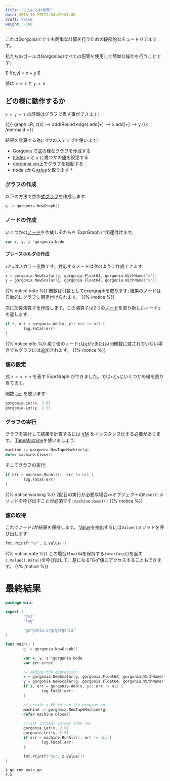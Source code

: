 ```yaml
---
title: "こんにちわ世界"
date: 2019-10-29T17:54:31+01:00
draft: false
weight: -100
---
```


これはGorgoniaでとても簡単な計算を行うための段階的なチュートリアルです。

私たちのゴールはGorgoniaのすべての配管を使用して簡単な操作を行うことです:

$ f(x,y) = x + y $

値は `x = 2` と `y = 5`

## どの様に動作するか

`x + y = z` の評価はグラフで表す事ができます:

{{<mermaid align="left">}}
graph LR;
    z[z] --> add(Round edge)
    add[+] --> x
    add[+] --> y
{{< /mermaid >}}

結果を計算する為に4つのステップを使います:

* Gorgonia で[式](/reference/exprgraph)の様なグラフを作成する
* [nodes](/reference/node) `x` と `y` に幾つかの[値](/reference/value)を設定する
* [gorgonia vm](/reference/vm)上でグラフを起動する
* node `z`から[value](/reference/value)を取り出す
    *

### グラフの作成

以下の方法で空の[式グラフ](/reference/exprgraph)を作成します:

```go
g := gorgonia.NewGraph()
```

### ノードの作成

いくつかの[ノード](/reference/node)を作成しそれらを ExprGraph に関連付けます。

```go
var x, y, z *gorgonia.Node
```

#### プレースホルダの作成

`x`と`y`はスカラー変数です。対応するノードは次のように作成できます:

```go
x = gorgonia.NewScalar(g, gorgonia.Float64, gorgonia.WithName("x"))
y = gorgonia.NewScalar(g, gorgonia.Float64, gorgonia.WithName("y"))
```

{{% notice note %}}
関数は引数としてexprgraphを取ります; 結果のノードは自動的にグラフに関連付けられます。
{{% /notice %}}


次に加算演算子を作成します。この演算子は2つの[ノード](/reference/node)を取り新しいノードzを返します:

```go
if z, err = gorgonia.Add(x, y); err != nil {
        log.Fatal(err)
}
```

{{% notice info %}}
戻り値のノード`z`は`g`が`z`または`Add`関数に渡されていない場合でもグラフには追加されます。
{{% /notice %}}


### 値の設定

式 `z = x + y` を表す ExprGraph ができました。では`x`と`y`にいくつかの値を割り当てます。

関数 [`Let`](https://godoc.org/gorgonia.org/gorgonia#Let) を使います:

```go
gorgonia.Let(x, 2.0)
gorgonia.Let(y, 2.5)
```

### グラフの実行

グラフを実行して結果を計算するには [VM](/reference/vm) をインスタンス化する必要があります。
[TapeMachine](/reference/vm/tapemachine)を使いましょう:

```go
machine := gorgonia.NewTapeMachine(g)
defer machine.Close()
```

そしてグラフの実行:

```go
if err = machine.RunAll(); err != nil {
        log.Fatal(err)
}
```

{{% notice warning %}}
2回目の実行が必要な場合`vm`オブジェクトの`Reset()`メソッドを呼び出すことが必須です:
` machine.Reset() `
{{% /notice %}}

### 値の取得

これでノード`z`が結果を保持します。
[Value](/reference/value)を抽出するには`Value()`メソッドを呼び出します:

```go
fmt.Printf("%v", z.Value())
```

{{% notice note %}}
この場合`float64`を保持する`interface{}`を返す`z.Value().Data()`を呼び出して、基になる"Go"値にアクセスすることもできます。
{{% /notice %}}

# 最終結果

```go
package main

import (
        "fmt"
        "log"

        "gorgonia.org/gorgonia"
)

func main() {
        g := gorgonia.NewGraph()

        var x, y, z *gorgonia.Node
        var err error

        // define the expression
        x = gorgonia.NewScalar(g, gorgonia.Float64, gorgonia.WithName("x"))
        y = gorgonia.NewScalar(g, gorgonia.Float64, gorgonia.WithName("y"))
        if z, err = gorgonia.Add(x, y); err != nil {
                log.Fatal(err)
        }

        // create a VM to run the program on
        machine := gorgonia.NewTapeMachine(g)
        defer machine.Close()

        // set initial values then run
        gorgonia.Let(x, 2.0)
        gorgonia.Let(y, 2.5)
        if err = machine.RunAll(); err != nil {
                log.Fatal(err)
        }

        fmt.Printf("%v", z.Value())
}
```

```shell
$ go run main.go
4.5
```
